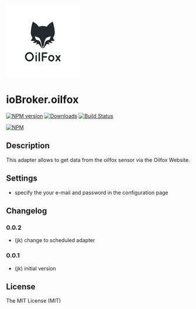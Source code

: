 ![Logo](img/oilfox.png)
# ioBroker.oilfox

[![NPM version](http://img.shields.io/npm/v/iobroker.oilfox.svg)](https://www.npmjs.com/package/iobroker.oilfox)
[![Downloads](https://img.shields.io/npm/dm/iobroker.oilfox.svg)](https://www.npmjs.com/package/iobroker.oilfox)
[![Build Status](https://travis-ci.org/iobroker-community-adapters/ioBroker.oilfox.svg?branch=master)](https://travis-ci.org/iobroker-community-adapters/ioBroker.oilfox.svg?branch=master)

[![NPM](https://nodei.co/npm/iobroker.oilfox.png?downloads=true)](https://nodei.co/npm/iobroker.oilfox/)

## Description
This adapter allows to get data from the oilfox sensor via the Oilfox Website.

## Settings
* specify the your e-mail and password in the configuration page

## Changelog
### 0.0.2
* (jk) change to scheduled adapter

### 0.0.1
* (jk) initial version

## License
The MIT License (MIT)


